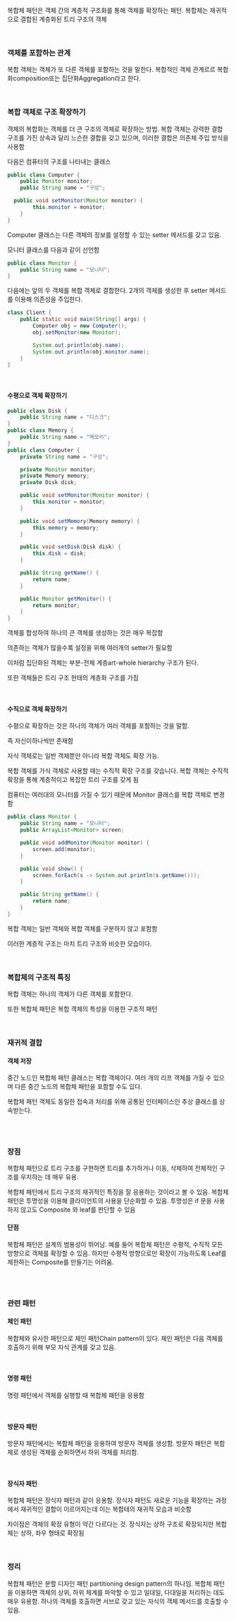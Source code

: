 복합체 패턴은 객체 간의 계층적 구조화를 통해 객체를 확장하는 패턴. 복합체는 재귀적으로 결합된 계층화된 트리 구조의 객체

<br/>

### 객체를 포함하는 관계

복합 객체는 객체가 또 다른 객체를 포함하는 것을 말한다. 복합적인 객체 관계르르 복합화composition또는 집단화Aggregation라고 한다.

<br/>

### 복합 객체로 구조 확장하기

객체의 복합화는 객체를 더 큰 구조의 객체로 확장하는 방법. 복합 객체는 강력한 결합 구조를 가진 상속과 달리 느슨한 결합을 갖고 있으며, 이러한 결합은 의존체 주입 방식을 사용함

다음은 컴퓨터의 구조를 나타내는 클래스

```java
public class Computer {
	public Monitor monitor;
	public String name = "구성";

  public void setMonitor(Monitor monitor) {
		this.monitor = monitor;
	}
}
```

Computer 클래스는 다른 객체의 정보를 설정할 수 있는 setter 메서드를 갖고 있음.

모니터 클래스를 다음과 같이 선언함

```java
public class Monitor {
	public String name = "모니터";
}
```

다음에는 앞의 두 객체를 복합 객체로 결합한다. 2개의 객체를 생성한 후 setter 메서드를 이용해 의존성을 주입한다.

```java
class Client {
	public static void main(String[] args) {
		Computer obj = new Computer();
		obj.setMonitor(new Monitor);

		System.out.println(obj.name);
		System.out.println(obj.monitor.name);
	}
}
```

<br/>

#### 수평으로 객체 확장하기

```java
public class Disk {
	public String name = "디스크";
}
public class Memory {
	public String name = "메모리";
}
public class Computer {
    private String name = "구성";

    private Monitor monitor;
    private Memory memory;
    private Disk disk;

    public void setMonitor(Monitor monitor) {
        this.monitor = monitor;
    }

    public void setMemory(Memory memory) {
        this.memory = memory;
    }

    public void setDisk(Disk disk) {
        this.disk = disk;
    }

    public String getName() {
        return name;
    }

    public Monitor getMonitor() {
        return monitor;
    }
}
```

객체를 합성하여 하나의 큰 객체를 생성하는 것은 매우 복잡함

의존하는 객체가 많을수록 설정을 위해 여러개의 setter가 필요함

이처럼 집단화된 객체는 부분-전체 계층art-whole hierarchy 구조가 된다.

또한 객체들은 트리 구조 현태의 계층화 구조를 가짐

<br/>

#### 수직으로 객체 확장하기

수평으로 확장하는 것은 하나의 객체가 여러 객체를 포함하는 것을 말함.

즉 자신이하나씩만 존재함

자식 객체로는 일반 객체뿐만 아니라 복합 객체도 확장 가능.

복합 객체를 가식 객체로 사용할 때는 수직적 확장 구조를 갖습니다. 복합 객체는 수직적 확장을 통해 계층적이고 복잡한 트리 구조를 갖게 됨

컴퓨터는 여러대의 모니터를 가질 수 있기 때문에 Monitor 클래스를 복합 객체로 변경함

```java
public class Monitor {
    public String name = "모니터";
    public ArrayList<Monitor> screen;

    public void addMonitor(Monitor monitor) {
        screen.add(monitor);
    }

    public void show() {
        screen.forEach(s -> System.out.println(s.getName()));
    }

    public String getName() {
        return name;
    }
}
```

복합 객체는 일반 객체와 복합 객체를 구분하지 않고 포함함

이러한 계층적 구조는 마치 트리 구조와 비슷한 모습이다.

<br/>

### 복합체의 구조적 특징

복합 객체는 하나의 객체가 다른 객체를 포함한다.

또한 복합체 패턴은 복합 객체의 특성을 이용한 구조적 패턴

<br/>

### 재귀적 결합

#### 객체 저장

중간 노드인 복합체 패턴 클래스는 복합 객체이다. 여러 개의 리프 객체를 가질 수 있으며 다른 중간 노드의 복합체 패턴을 포함할 수도 있다.

복합체 패턴 객체도 동일한 접속과 처리를 위해 공통된 인터페이스인 추상 클래스를 상속받는다.

<br/><br/>

### 장점

복합체 패턴으로 트리 구조를 구현하면 트리를 추가하거나 이동, 삭제하여 전체적인 구조를 우지하는 데 매우 유용.

복합체 패턴에서 트리 구조의 재귀적인 특징을 잘 응용하는 것이라고 볼 수 있음. 복합체 패턴은 투명성을 이용해 클라이언트의 사용을 단순화할 수 있음. 투명성은 if 문을 사용하지 않고도 Composite 와 leaf를 판단할 수 있음

#### 단점

복합체 패턴은 설계의 범용성이 뛰어남. 예를 들어 복합체 패턴은 수평적, 수직적 모든 방향으로 객체를 확장할 수 있음. 하지만 수평적 방향으로만 확장이 가능하도록 Leaf를 제한하는 Composite를 만들기는 어려움.

<br/><br/>

### 관련 패턴

#### 체인 패턴

복합체와 유사한 패턴으로 체인 패턴Chain pattern이 있다. 체인 패턴은 다음 객체를 호출하기 위해 부모 자식 관계를 갖고 있음.

<br/>

#### 명령 패턴

명령 패턴에서 객체를 실행할 때 복합체 패턴을 응용함

<br/>

#### 방문자 패턴

방문자 패턴에서는 복합체 패턴을 응용하여 방문자 객체를 생성함. 방문자 패턴은 복합체로 생성된 객체를 순회하면서 하위 객체를 처리함.

<br/>

#### 장식자 패턴

복합체 패턴은 장식자 패턴과 같이 응용함. 장식자 패턴도 새로운 기능을 확장하는 과정에서 재귀적인 결합이 이르어지는데 이는 복합테의 재귀적 모습과 비슷함

차이점은 객체의 확장 유형이 약간 다르다는 것. 장식자는 상하 구조로 확장되지만 복합체는 상하, 좌우 형태로 확장됨

<br/>

### 정리

복합체 패턴은 분할 디자인 패턴 partitioning design pattern의 하나임. 복합체 패턴을 이용하면 객체의 상위, 하위 체계를 파악할 수 있고 일대일, 다대일을 처리하는 데도 매우 유용함. 하나의 객체를 호출하면 서브로 갖고 있는 자식의 객체 메서드를 호출할 수 있음.